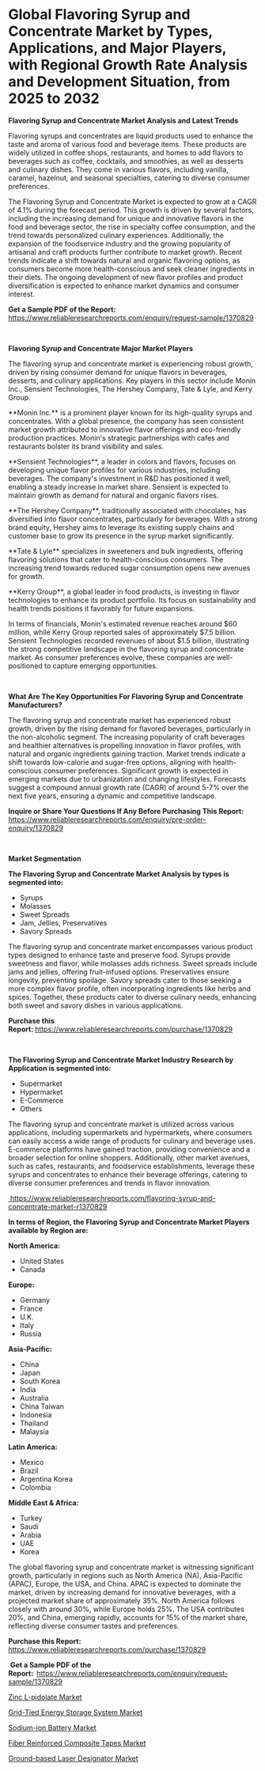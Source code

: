<p><h1>Global Flavoring Syrup and Concentrate Market by Types, Applications, and Major Players, with Regional Growth Rate Analysis and Development Situation, from 2025 to 2032</h1></p><p><strong>Flavoring Syrup and Concentrate Market Analysis and Latest Trends</strong></p>
<p><p>Flavoring syrups and concentrates are liquid products used to enhance the taste and aroma of various food and beverage items. These products are widely utilized in coffee shops, restaurants, and homes to add flavors to beverages such as coffee, cocktails, and smoothies, as well as desserts and culinary dishes. They come in various flavors, including vanilla, caramel, hazelnut, and seasonal specialties, catering to diverse consumer preferences.</p><p>The Flavoring Syrup and Concentrate Market is expected to grow at a CAGR of 4.1% during the forecast period. This growth is driven by several factors, including the increasing demand for unique and innovative flavors in the food and beverage sector, the rise in specialty coffee consumption, and the trend towards personalized culinary experiences. Additionally, the expansion of the foodservice industry and the growing popularity of artisanal and craft products further contribute to market growth. Recent trends indicate a shift towards natural and organic flavoring options, as consumers become more health-conscious and seek cleaner ingredients in their diets. The ongoing development of new flavor profiles and product diversification is expected to enhance market dynamics and consumer interest.</p></p>
<p><strong>Get a Sample PDF of the Report:&nbsp;</strong> <a href="https://www.reliableresearchreports.com/enquiry/request-sample/1370829?utm_campaign=24&utm_medium=2&utm_source=Github&utm_content=ia&utm_term=22032025&utm_id=flavoring-syrup-and-concentrate">https://www.reliableresearchreports.com/enquiry/request-sample/1370829</a></p>
<p>&nbsp;</p>
<p><strong>Flavoring Syrup and Concentrate Major Market Players</strong></p>
<p><p>The flavoring syrup and concentrate market is experiencing robust growth, driven by rising consumer demand for unique flavors in beverages, desserts, and culinary applications. Key players in this sector include Monin Inc., Sensient Technologies, The Hershey Company, Tate & Lyle, and Kerry Group.</p><p>**Monin Inc.** is a prominent player known for its high-quality syrups and concentrates. With a global presence, the company has seen consistent market growth attributed to innovative flavor offerings and eco-friendly production practices. Monin's strategic partnerships with cafes and restaurants bolster its brand visibility and sales.</p><p>**Sensient Technologies**, a leader in colors and flavors, focuses on developing unique flavor profiles for various industries, including beverages. The company's investment in R&D has positioned it well, enabling a steady increase in market share. Sensient is expected to maintain growth as demand for natural and organic flavors rises.</p><p>**The Hershey Company**, traditionally associated with chocolates, has diversified into flavor concentrates, particularly for beverages. With a strong brand equity, Hershey aims to leverage its existing supply chains and customer base to grow its presence in the syrup market significantly.</p><p>**Tate & Lyle** specializes in sweeteners and bulk ingredients, offering flavoring solutions that cater to health-conscious consumers. The increasing trend towards reduced sugar consumption opens new avenues for growth.</p><p>**Kerry Group**, a global leader in food products, is investing in flavor technologies to enhance its product portfolio. Its focus on sustainability and health trends positions it favorably for future expansions.</p><p>In terms of financials, Monin's estimated revenue reaches around $60 million, while Kerry Group reported sales of approximately $7.5 billion. Sensient Technologies recorded revenues of about $1.5 billion, illustrating the strong competitive landscape in the flavoring syrup and concentrate market. As consumer preferences evolve, these companies are well-positioned to capture emerging opportunities.</p></p>
<p>&nbsp;</p>
<p><strong>What Are The Key Opportunities For Flavoring Syrup and Concentrate Manufacturers?</strong></p>
<p><p>The flavoring syrup and concentrate market has experienced robust growth, driven by the rising demand for flavored beverages, particularly in the non-alcoholic segment. The increasing popularity of craft beverages and healthier alternatives is propelling innovation in flavor profiles, with natural and organic ingredients gaining traction. Market trends indicate a shift towards low-calorie and sugar-free options, aligning with health-conscious consumer preferences. Significant growth is expected in emerging markets due to urbanization and changing lifestyles. Forecasts suggest a compound annual growth rate (CAGR) of around 5-7% over the next five years, ensuring a dynamic and competitive landscape.</p></p>
<p><strong>Inquire or Share Your Questions If Any Before Purchasing This Report:</strong> <a href="https://www.reliableresearchreports.com/enquiry/pre-order-enquiry/1370829?utm_campaign=24&utm_medium=2&utm_source=Github&utm_content=ia&utm_term=22032025&utm_id=flavoring-syrup-and-concentrate">https://www.reliableresearchreports.com/enquiry/pre-order-enquiry/1370829</a></p>
<p>&nbsp;</p>
<p><strong>Market Segmentation</strong></p>
<p><strong>The Flavoring Syrup and Concentrate Market Analysis by types is segmented into:</strong></p>
<p><ul><li>Syrups</li><li>Molasses</li><li>Sweet Spreads</li><li>Jam, Jellies, Preservatives</li><li>Savory Spreads</li></ul></p>
<p><p>The flavoring syrup and concentrate market encompasses various product types designed to enhance taste and preserve food. Syrups provide sweetness and flavor, while molasses adds richness. Sweet spreads include jams and jellies, offering fruit-infused options. Preservatives ensure longevity, preventing spoilage. Savory spreads cater to those seeking a more complex flavor profile, often incorporating ingredients like herbs and spices. Together, these products cater to diverse culinary needs, enhancing both sweet and savory dishes in various applications.</p></p>
<p><strong>Purchase this Report:&nbsp;</strong><a href="https://www.reliableresearchreports.com/purchase/1370829?utm_campaign=24&utm_medium=2&utm_source=Github&utm_content=ia&utm_term=22032025&utm_id=flavoring-syrup-and-concentrate">https://www.reliableresearchreports.com/purchase/1370829</a></p>
<p>&nbsp;</p>
<p><strong>The Flavoring Syrup and Concentrate Market Industry Research by Application is segmented into:</strong></p>
<p><ul><li>Supermarket</li><li>Hypermarket</li><li>E-Commerce</li><li>Others</li></ul></p>
<p><p>The flavoring syrup and concentrate market is utilized across various applications, including supermarkets and hypermarkets, where consumers can easily access a wide range of products for culinary and beverage uses. E-commerce platforms have gained traction, providing convenience and a broader selection for online shoppers. Additionally, other market avenues, such as cafes, restaurants, and foodservice establishments, leverage these syrups and concentrates to enhance their beverage offerings, catering to diverse consumer preferences and trends in flavor innovation.</p></p>
<p><a href="https://www.reliableresearchreports.com/flavoring-syrup-and-concentrate-market-r1370829?utm_campaign=24&utm_medium=2&utm_source=Github&utm_content=ia&utm_term=22032025&utm_id=flavoring-syrup-and-concentrate">&nbsp;https://www.reliableresearchreports.com/flavoring-syrup-and-concentrate-market-r1370829</a></p>
<p><strong>In terms of Region, the Flavoring Syrup and Concentrate Market Players available by Region are:</strong></p>
<p>
    <p> <strong> North America: </strong>
        <ul>
            <li>United States</li>
            <li>Canada</li>
        </ul>
        </p> 
    <p> <strong> Europe: </strong>
        <ul>
            <li>Germany</li>
            <li>France</li>
            <li>U.K.</li>
            <li>Italy</li>
            <li>Russia</li>
        </ul>
        </p> 
    <p> <strong> Asia-Pacific: </strong>
        <ul>
            <li>China</li>
            <li>Japan</li>
            <li>South Korea</li>
            <li>India</li>
            <li>Australia</li>
            <li>China Taiwan</li>
            <li>Indonesia</li>
            <li>Thailand</li>
            <li>Malaysia</li>
        </ul>
        </p> 
    <p> <strong> Latin America: </strong>
        <ul>
            <li>Mexico</li>
            <li>Brazil</li>
            <li>Argentina Korea</li>
            <li>Colombia</li>
        </ul>
        </p> 
    <p> <strong> Middle East & Africa: </strong>
        <ul>
            <li>Turkey</li>
            <li>Saudi</li>
            <li>Arabia</li>
            <li>UAE</li>
            <li>Korea</li>
        </ul>
    </p>
    </p>
<p><p>The global flavoring syrup and concentrate market is witnessing significant growth, particularly in regions such as North America (NA), Asia-Pacific (APAC), Europe, the USA, and China. APAC is expected to dominate the market, driven by increasing demand for innovative beverages, with a projected market share of approximately 35%. North America follows closely with around 30%, while Europe holds 25%. The USA contributes 20%, and China, emerging rapidly, accounts for 15% of the market share, reflecting diverse consumer tastes and preferences.</p></p>
<p><strong>Purchase this Report: </strong><a href="https://www.reliableresearchreports.com/purchase/1370829?utm_campaign=24&utm_medium=2&utm_source=Github&utm_content=ia&utm_term=22032025&utm_id=flavoring-syrup-and-concentrate">https://www.reliableresearchreports.com/purchase/1370829</a></p>
<p>&nbsp;<strong>Get a Sample PDF of the Report:&nbsp;&nbsp;</strong><a href="https://www.reliableresearchreports.com/enquiry/request-sample/1370829?utm_campaign=24&utm_medium=2&utm_source=Github&utm_content=ia&utm_term=22032025&utm_id=flavoring-syrup-and-concentrate">https://www.reliableresearchreports.com/enquiry/request-sample/1370829</a></p>
<p><strong></strong></p>
<p><p><a href="https://github.com/gassmkalay/Market-Research-Report-List-1/blob/main/zinc-l-pidolate-market.md?utm_campaign=24&utm_medium=2&utm_source=Github&utm_content=ia&utm_term=22032025&utm_id=flavoring-syrup-and-concentrate">Zinc L-pidolate Market</a></p><p><a href="https://github.com/blauetrelawz/Market-Research-Report-List-1/blob/main/grid-tied-energy-storage-system-market.md?utm_campaign=24&utm_medium=2&utm_source=Github&utm_content=ia&utm_term=22032025&utm_id=flavoring-syrup-and-concentrate">Grid-Tied Energy Storage System Market</a></p><p><a href="https://github.com/porstgowinjq/Market-Research-Report-List-1/blob/main/sodium-ion-battery-market.md?utm_campaign=24&utm_medium=2&utm_source=Github&utm_content=ia&utm_term=22032025&utm_id=flavoring-syrup-and-concentrate">Sodium-ion Battery Market</a></p><p><a href="https://github.com/ximensbisade/Market-Research-Report-List-1/blob/main/fiber-reinforced-composite-tapes-market.md?utm_campaign=24&utm_medium=2&utm_source=Github&utm_content=ia&utm_term=22032025&utm_id=flavoring-syrup-and-concentrate">Fiber Reinforced Composite Tapes Market</a></p><p><a href="https://github.com/amagloeaad54/Market-Research-Report-List-1/blob/main/ground-based-laser-designator-market.md?utm_campaign=24&utm_medium=2&utm_source=Github&utm_content=ia&utm_term=22032025&utm_id=flavoring-syrup-and-concentrate">Ground-based Laser Designator Market</a></p></p>